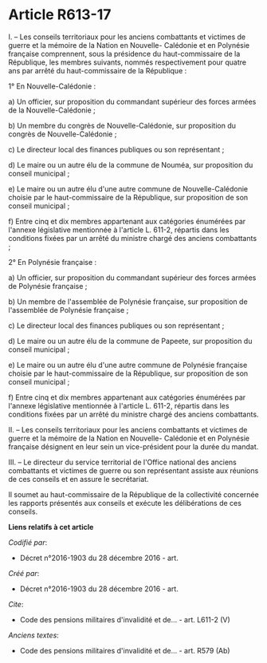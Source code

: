 # Article R613-17

I. – Les conseils territoriaux pour les anciens combattants et victimes de guerre et la mémoire de la Nation en Nouvelle-
Calédonie et en Polynésie française comprennent, sous la présidence du haut-commissaire de la République, les membres
suivants, nommés respectivement pour quatre ans par arrêté du haut-commissaire de la République :

1° En Nouvelle-Calédonie :

a) Un officier, sur proposition du commandant supérieur des forces armées de la Nouvelle-Calédonie ;

b) Un membre du congrès de Nouvelle-Calédonie, sur proposition du congrès de Nouvelle-Calédonie ;

c) Le directeur local des finances publiques ou son représentant ;

d) Le maire ou un autre élu de la commune de Nouméa, sur proposition du conseil municipal ;

e) Le maire ou un autre élu d'une autre commune de Nouvelle-Calédonie choisie par le haut-commissaire de la République, sur
proposition de son conseil municipal ;

f) Entre cinq et dix membres appartenant aux catégories énumérées par l'annexe législative mentionnée à l'article L. 611-2,
répartis dans les conditions fixées par un arrêté du ministre chargé des anciens combattants ;

2° En Polynésie française :

a) Un officier, sur proposition du commandant supérieur des forces armées de Polynésie française ;

b) Un membre de l'assemblée de Polynésie française, sur proposition de l'assemblée de Polynésie française ;

c) Le directeur local des finances publiques ou son représentant ;

d) Le maire ou un autre élu de la commune de Papeete, sur proposition du conseil municipal ;

e) Le maire ou un autre élu d'une autre commune de Polynésie française choisie par le haut-commissaire de la République, sur
proposition de son conseil municipal ;

f) Entre cinq et dix membres appartenant aux catégories énumérées par l'annexe législative mentionnée à l'article L. 611-2,
répartis dans les conditions fixées par un arrêté du ministre chargé des anciens combattants.

II. – Les conseils territoriaux pour les anciens combattants et victimes de guerre et la mémoire de la Nation en Nouvelle-
Calédonie et en Polynésie française désignent en leur sein un vice-président pour la durée du mandat.

III. – Le directeur du service territorial de l'Office national des anciens combattants et victimes de guerre ou son
représentant assiste aux réunions de ces conseils et en assure le secrétariat.

Il soumet au haut-commissaire de la République de la collectivité concernée les rapports présentés aux conseils et exécute
les délibérations de ces conseils.

**Liens relatifs à cet article**

_Codifié par_:

  - Décret n°2016-1903 du 28 décembre 2016 - art.

_Créé par_:

  - Décret n°2016-1903 du 28 décembre 2016 - art.

_Cite_:

  - Code des pensions militaires d'invalidité et de... - art. L611-2 (V)

_Anciens textes_:

  - Code des pensions militaires d'invalidité et de... - art. R579 (Ab)
